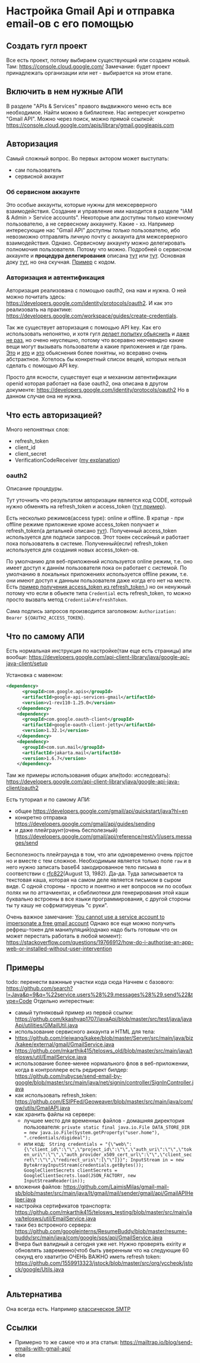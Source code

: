 # Настройка Gmail Api и отправка email-ов с его помощью
## Создать гугл проект
Все есть проект, потому выбираем существующий или создаем новый.
Там: https://console.cloud.google.com/
Замечание: будет проект принадлежать организации или нет - выбирается на этом етапе. 

## Включить в нем нужные АПИ
В разделе "APIs & Services" правого выдвижного меню есть все необходимое. Найти можно в библиотеке. Нас интересует конкретно "Gmail API". Можно через поиск, можно прямой ссылкой: https://console.cloud.google.com/apis/library/gmail.googleapis.com

## Авторизация
Самый сложный вопрос. Во первых актором может выступать:
* сам пользователь
* сервисной аккаунт

### Об сервисном аккаунте 
Это особые аккаунты, которые нужны для межсерверного взаимодействия. Создание и управление ими находится в разделе "IAM & Admin > Service accounts". Некоторые апи доступны только конечному пользователю, а не сервесному аккауннту. Какие - хз. Например интересующие нас "Gmail API" доступны _только_ пользователю, ибо невозможно отправлять личную почту с аккаунта для межсерверного взаимодействия. Однако. Сервисному аккаунту можно делегировать полномочия пользователя. Потому что можно. 
Подробней о сервисном аккаунте и **процедура делегирования** описана [тут](https://developers.google.com/identity/protocols/oauth2/service-account?hl=ro) или [тут](https://developers.google.com/admin-sdk/directory/v1/guides/delegation). Основная доку [тут](https://cloud.google.com/iam/docs/service-accounts), но она скучная. [Пример](https://stackoverflow.com/questions/66103047/google-service-account-delegate-domain-wide-delegation-of-authority-to-imperson) с кодом.

### Авторизация и автентификация
Авторизация реализована с помощью oauth2, она нам и нужна. О ней можно почитать здесь:
https://developers.google.com/identity/protocols/oauth2. И как это реализовать на практике: https://developers.google.com/workspace/guides/create-credentials.

Так же существует авторизация с помощью API key. Как его использовать непонятно, и хотя гугл [делает попытку обьяснить](https://cloud.google.com/endpoints/docs/openapi/when-why-api-key) и [даже не раз](https://cloud.google.com/docs/authentication/api-keys), но очено неуспешно, потому что всеравно неочевидно какие вещи могут вызывать пользователи а какие приложениея и где грань. [Это](https://stackoverflow.com/questions/45128453/google-youtube-data-api-apikey-vs-oauth) и [это](https://stackoverflow.com/a/38054317/449553) и [это](https://stackoverflow.com/questions/39181501/whats-the-difference-between-api-key-client-id-and-service-account) обьяснения более понятны, но всеравно очень абстрактное. Хотелось бы конкретный список вещей, которых нельзя сделать с помощью API key. 

Просто для ясности, существует еще и механизм автентификации openid которая работает на базе oauth2, она описана в другом документе:
https://developers.google.com/identity/protocols/oauth2
Но в данном случае она не нужна. 

## Что есть авторизацией?
Много непонятных слов:
* refresh_token
* client_id
* client_secret
* VerificationCodeReceiver ([my explanation](https://stackoverflow.com/a/69124583/449553)) 

### oauth2
Описание процедуры.

Тут уточнить что результатом авторизации является код CODE, который нужно обменять на refresh_token и access_token ([тут пример](https://developers.google.com/android-publisher/authorization)).

Есть несколько режимов(access type): online и offline. В кратце - при offline режиме приложение кроме access_token получает и refresh_token(а детальней описано [тут](https://stackoverflow.com/questions/30637984/what-does-offline-access-in-oauth-mean/30638344)). Полученный access_token используется для подписи запросов. Этот токен сессийный и работает пока пользователь в системе. Полученный(если) refresh_token используется для создания новых access_token-ов. 

По умолчанию для веб-приложений используется online режим, т.е. оно имеет доступ к даннім пользователя пока он работает с системой. По умолчанию в локальных приложениях используется offline режим, т.е. они имеют доступ к данным пользователя даже когда его нет на месте. Есть [пример получения access_token из refresh_token.](https://github.com/heliosnarcissus/java-gmail-api/blob/main/src/main/java/com/gmailapijava/main/GmailAPIJavaMain.java#L110)) но он ненужный потому что если в обьекте типа `Credential` есть refresh_token, то можно просто вызвать метод `Credential#refreshToken`.

Сама подпись запросов производится заголовком: `Authorization: Bearer ${OAUTH2_ACCESS_TOKEN}`. 
 

## Что по самому АПИ
Есть нормальная инструкция по настройке(там еще есть страницы) апи вообще: https://developers.google.com/api-client-library/java/google-api-java-client/setup

Установка с мавеном:
```xml
<dependency>
      <groupId>com.google.apis</groupId>
      <artifactId>google-api-services-gmail</artifactId>
      <version>v1-rev110-1.25.0</version>
    </dependency>
    <dependency>
      <groupId>com.google.oauth-client</groupId>
      <artifactId>google-oauth-client-jetty</artifactId>
      <version>1.32.1</version>
    </dependency>
    <dependency>
      <groupId>com.sun.mail</groupId>
      <artifactId>jakarta.mail</artifactId>
      <version>1.6.7</version>
    </dependency>
```
Там же примеры использования общих апи(todo: исследовать):
https://developers.google.com/api-client-library/java/google-api-java-client/oauth2

Есть туториал и по самому АПИ: 
* общее https://developers.google.com/gmail/api/quickstart/java?hl=en
* конкретно отправка https://developers.google.com/gmail/api/guides/sending
* и даже плейграунт(очень бесполезный) https://developers.google.com/gmail/api/reference/rest/v1/users.messages/send

Бесполезность плейграунда в том, что апи одновременно очень прjстое но и вместе с тем сложное. Необходимым является только поле `raw` и в него нужно записать base64 закодированное тело письма в соответствии с [rfc822](https://datatracker.ietf.org/doc/html/rfc822)(August 13, 1982). Да-да. Туда записывается та текстовая каша, которая на самом деле является письмом в сыром виде. С одной стороны - просто и понятно и нет вопросов ни по особых полях ни по аттачментах, и сбиблиотеки для генерирования этой каши буквально встроены в все языки программирования, с другой стороны ты ту кашу не софрматируешь "с руки".

Очень важное замечание: [You cannot use a service account to impersonate a free gmail account](https://stackoverflow.com/questions/33233694/gmail-api-can-i-send-email-using-the-service-account)
Однако все еще можно получить рефреш-токен для манипуляций(однако надо быть готовым что он может перестать работать в любой момент): https://stackoverflow.com/questions/19766912/how-do-i-authorise-an-app-web-or-installed-without-user-intervention

## Примеры
todo: перенести важнные участки кода сюда
Начнем с базового:
https://github.com/search?l=Java&p=9&q=%22service.users%28%29.messages%28%29.send%22&type=Code
Отдельно интерестные:
* самый тупняковый пример из первой ссылки: https://github.com/kkashyap1707/javaApi/blob/master/src/test/java/javaApi/utilities/GMailUtil.java
* использование сервисного аккаунта и HTML для тела:
 * https://github.com/rleiwang/kakee/blob/master/Server/src/main/java/biz/kakee/external/gmail/GmailService.java
 * https://github.com/mkarthik415/telosws_old/blob/master/src/main/java/telosws/util/EmailService.java
* использование более-менее нормального флов в веб-приложении, когда в контроллере есть редирект билдер: https://github.com/rubycse/send-email-by-google/blob/master/src/main/java/net/signin/controller/SignInController.java
* как использовать refresh_token: https://github.com/ESIPFed/Geoweaver/blob/master/src/main/java/com/gw/utils/GmailAPI.java
* как хранить файлы на сервере:
  * лучшее место для временных файлов - домашняя директория пользователя: `private static final java.io.File DATA_STORE_DIR = new java.io.File(System.getProperty("user.home"),
			".credentials/digideal");`
  * или код: ` String credentials = "{\"web\":{\"client_id\":\"\",\"project_id\":\"\",\"auth_uri\":\"\",\"token_uri\":\"\",\"auth_provider_x509_cert_url\":\"\",\"client_secret\":\"\",\"redirect_uris\":[\"\"]}}";
        InputStream in = new ByteArrayInputStream(credentials.getBytes());
        GoogleClientSecrets clientSecrets = GoogleClientSecrets.load(JSON_FACTORY, new InputStreamReader(in));`
 * вложения файлов: https://github.com/LaimisMilas/gmail-mail-sb/blob/master/src/main/java/lt/gmail/mail/sender/gmail/api/GmailAPIHelper.java
 * настройка сертификатов транспорта: https://github.com/mkarthik415/telosws_testing/blob/master/src/main/java/telosws/util/EmailService.java
 * таки без встроеного сервера: https://github.com/googleinterns/ResumeBuddy/blob/master/resume-buddy/src/main/java/com/google/sps/api/GmailService.java
 * Вчера был валидный а сегодня уже нет. Нужно проверять exirity и обновлять завременно(чтоб быть уверенным что на следующие 60 секунд его хватит)ю ОЧЕНЬ ВАЖНО иметь refresh token: https://github.com/1559913323/jstock/blob/master/src/org/yccheok/jstock/google/Utils.java
 *  

## Альтернатива
Она всегда есть. Например [классическое SMTP](https://www.mkyong.com/java/javamail-api-sending-email-via-gmail-smtp-example/)

## Ссылки
* Примерно то же самое что и эта статья: https://mailtrap.io/blog/send-emails-with-gmail-api/
* else


